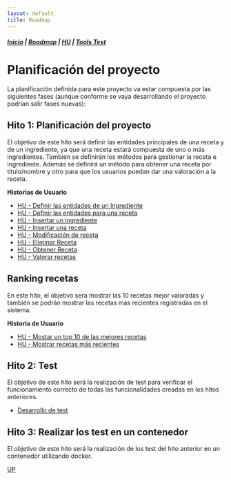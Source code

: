 ```yaml
---
layout: default
title: Roadmap
---
```


##### [Inicio](./) | [Roadmap](./Roadmap.html) | [HU](./hu.html) | [Tools Test](./aserciones_sis_pruebas.html)


# Planificación del proyecto
<!-- {: .no_toc }

<details open markdown="block">
  <summary>
    Tabla de contenidos
  </summary>
  {: .text-delta }
1. TOC
{:toc}
</details> -->


La planificación definida para este proyecto va estar compuesta por las siguientes fases (aunque conforme se vaya desarrollando el proyecto podrían salir fases nuevas):


## Hito 1: Planificación del proyecto

El objetivo de este hito será definir las entidades principales de una receta y de un ingrediente, ya que una receta estará compuesta de uno o más ingredientes. También se definirán los métodos para gestionar la receta e ingrediente. Además se definirá un método para obtener una receta por titulo/nombre y otro para que los usuarios puedan dar una valoración a la receta.

**Historias de Usuario**

* [HU - Definir las entidades de un Ingrediente](https://github.com/cr13/RecetaCoctel/issues/21)
* [HU - Definir las entidades para una receta](https://github.com/cr13/RecetaCoctel/issues/22)
* [HU - Insertar un ingrediente](https://github.com/cr13/RecetaCoctel/issues/24)
* [HU - Insertar una receta](https://github.com/cr13/RecetaCoctel/issues/6)
* [HU - Modificación de receta](https://github.com/cr13/RecetaCoctel/issues/7)
* [HU - Eliminar Receta](https://github.com/cr13/RecetaCoctel/issues/8)
* [HU - Obtener Receta](https://github.com/cr13/RecetaCoctel/issues/5)
* [HU - Valorar recetas](https://github.com/cr13/RecetaCoctel/issues/9)

## Ranking recetas

En este hito, el objetivo sera mostrar las 10 recetas mejor valoradas y también se podrán mostrar las recetas más recientes registradas en el sistema. 

**Historia de Usuario**

* [HU - Mostar un top 10 de las mejores recetas](https://github.com/cr13/RecetaCoctel/issues/10)
* [HU - Mostrar recetas más recientes](https://github.com/cr13/RecetaCoctel/issues/11)


## Hito 2: Test

El objetivo de este hito será la realización de test para verificar el funcionamiento correcto de todas las funcionalidades creadas en los hitos anteriores.

* [Desarrollo de test](https://github.com/cr13/RecetaCoctel/issues/15)

## Hito 3: Realizar los test en un contenedor

El objetivo de este hito será la realización de los test del hito anterior en un contenedor utilizando docker.


[UP](./Roadmap.html)
